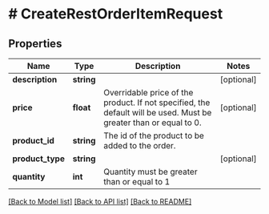 # # CreateRestOrderItemRequest

## Properties

Name | Type | Description | Notes
------------ | ------------- | ------------- | -------------
**description** | **string** |  | [optional]
**price** | **float** | Overridable price of the product. If not specified, the default will be used. Must be greater than or equal to 0. | [optional]
**product_id** | **string** | The id of the product to be added to the order. |
**product_type** | **string** |  | [optional]
**quantity** | **int** | Quantity must be greater than or equal to 1 |

[[Back to Model list]](../../README.md#models) [[Back to API list]](../../README.md#endpoints) [[Back to README]](../../README.md)
